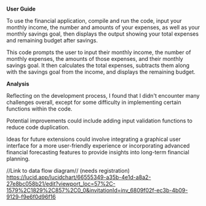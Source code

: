 <b>User Guide</b>

To use the financial application, compile and run the code, input your monthly income, the number and amounts of your expenses, as well as your monthly savings goal, then displays the output showing your total expenses and remaining budget after savings.

This code prompts the user to input their monthly income, the number of monthly expenses, the amounts of those expenses, and their monthly savings goal. It then calculates the total expenses, subtracts them along with the savings goal from the income, and displays the remaining budget.

<b>Analysis</b>

Reflecting on the development process, I found that I didn't encounter many challenges overall, except for some difficulty in implementing certain functions within the code.

Potential improvements could include adding input validation functions to reduce code duplication.

Ideas for future extensions could involve integrating a graphical user interface for a more user-friendly experience or incorporating advanced financial forecasting features to provide insights into long-term financial planning.


//Link to data flow diagram// (needs registration)
https://lucid.app/lucidchart/66555349-a35b-4e1d-a8a2-27e8bc058b21/edit?viewport_loc=57%2C-1579%2C1829%2C857%2C0_0&invitationId=inv_6809f02f-ec3b-4b09-9129-f9e6f0d96f16
